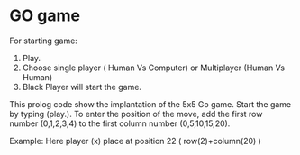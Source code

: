 # GO game
For starting game:
1. Play.
2. Choose single player ( Human Vs Computer) or Multiplayer (Human Vs Human)
3. Black Player will start the game.

This prolog code show the implantation of the 5x5 Go game. Start the game by typing (play.). To enter the position of the move, add the first row number (0,1,2,3,4) to the first column number (0,5,10,15,20).

Example: Here player (x) place at position 22 ( row(2)+column(20) )
